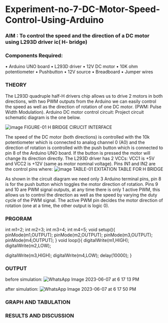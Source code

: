 # Experiment-no-7-DC-Motor-Speed-Control-Using-Arduino
### AIM : To control the speed and the direction of a DC motor using L293D driver ic( H- bridge)

### Components Required:
•	Arduino UNO board
•	L293D driver
•	12V DC motor
•	10K ohm potentiometer
•	Pushbutton
•	12V source
•	Breadboard
•	Jumper wires
### THEORY 
The L293D quadruple half-H drivers chip allows us to drive 2 motors in both directions, with two PWM outputs from the Arduino we can easily control the speed as well as the direction of rotation of one DC motor. (PWM: Pulse Width Modulation).
Arduino DC motor control circuit:
Project circuit schematic diagram is the one below.

![image](https://user-images.githubusercontent.com/36288975/167763051-b230c183-afc5-46f2-ba95-0f95e10dd6c9.png)
FIGURE-01 H BRIDGE CIRUCIT INTERFACE 
 
The speed of the DC motor (both directions) is controlled with the 10k potentiometer which is connected to analog channel 0 (A0) and the direction of rotation is controlled with the push button which is connected to pin 8 of the Arduino UNO board. If the button is pressed the motor will change its direction directly.
The L293D driver has 2 VCCs: VCC1 is +5V and VCC2 is +12V (same as motor nominal voltage). Pins IN1 and IN2 are the control pins where:
![image](https://user-images.githubusercontent.com/36288975/167763120-1421c2c5-8381-49eb-b376-03f6e1113b7a.png)
TABLE-01 EXITATION TABLE FOR H BRIDGE 

As shown in the circuit diagram we need only 3 Arduino terminal pins, pin 8 is for the push button which toggles the motor direction of rotation. Pins 9 and 10 are PWM signal outputs, at any time there is only 1 active PWM, this allows us to control the direction as well as the speed by varying the duty cycle of the PWM signal. The active PWM pin decides the motor direction of rotation (one at a time, the other output is logic 0).

### PRGORAM 
int m1=2;
int m2=3;
int m3=4;
int m4=5;
void setup(){
  pinMode(m1,OUTPUT);
  pinMode(m2,OUTPUT);
  pinMode(m3,OUTPUT);
  pinMode(m4,OUTPUT);
}
void loop(){
  digitalWrite(m1,HIGH);
  digitalWrite(m2,LOW);
  
  digitalWrite(m3,HIGH);
  digitalWrite(m4,LOW);
  delay(10000);
}
### OUTPUT
before simulation: 
![WhatsApp Image 2023-06-07 at 6 17 13 PM](https://github.com/Saravanan123456789/Experiment-no-7-DC-Motor-Speed-Control-Using-Arduino/assets/127467412/d5ab7635-2889-475f-b4eb-61d2e76a47bb)

after simulation:
![WhatsApp Image 2023-06-07 at 6 17 50 PM](https://github.com/Saravanan123456789/Experiment-no-7-DC-Motor-Speed-Control-Using-Arduino/assets/127467412/2363f995-bde2-4105-92b3-265f6152d45c)

### GRAPH AND TABULATION 




### RESULTS AND DISCUSSION 

